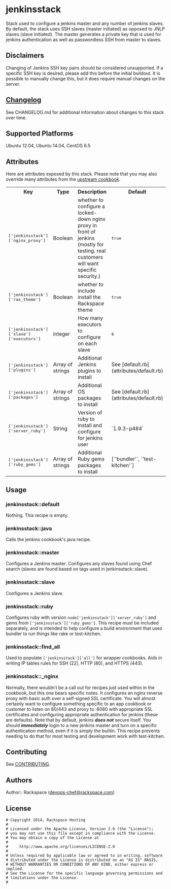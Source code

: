 # jenkinsstack

Stack used to configure a jenkins master and any number of jenkins slaves. By default, the stack uses SSH slaves (master initiated) as opposed to JNLP slaves (slave initiated). The master generates a private key that is used for jenkins authentication as well as passwordless SSH from master to slaves.

## Disclaimers

Changing of Jenkins SSH key pairs should be considered unsupported.  If a specific SSH key is desired, please add this before the initial buildout.  It is possible to manually change this, but it does require manual changes on the server.

## [Changelog](CHANGELOG.md)

See CHANGELOG.md for additional information about changes to this stack over time.

## Supported Platforms

Ubuntu 12.04, Ubuntu 14.04, CentOS 6.5

## Attributes

Here are attributes exposed by this stack. Please note that you may also override many attributes from the [upstream cookbook](https://github.com/opscode-cookbooks/jenkins).

<table>
  <tr>
    <th>Key</th>
    <th>Type</th>
    <th>Description</th>
    <th>Default</th>
  </tr>
  <tr>
    <td><tt>['jenkinsstack']['nginx_proxy']</tt></td>
    <td>Boolean</td>
    <td>whether to configure a locked-down nginx proxy in front of jenkins (mostly for testing. real customers will want specific security.)</td>
    <td><tt>true</tt></td>
  </tr>  
  <tr>
    <td><tt>['jenkinsstack']['rax_theme']</tt></td>
    <td>Boolean</td>
    <td>whether to include install the Rackspace theme</td>
    <td><tt>true</tt></td>
  </tr>
  <tr>
    <td><tt>['jenkinsstack']['slave']['executors']</tt></td>
    <td>integer</td>
    <td>How many executors to configure on each slave</td>
    <td><tt>6</tt></td>
  </tr>
  <tr>
    <td><tt>['jenkinsstack']['plugins']</tt></td>
    <td>Array of strings</td>
    <td>Additional Jenkins plugins to install</td>
    <td>See [default.rb](attributes/default.rb)</td>
  </tr>
  <tr>
    <td><tt>['jenkinsstack']['packages']</tt></td>
    <td>Array of strings</td>
    <td>Additional OS packages to install</td>
    <td>See [default.rb](attributes/default.rb)</td>
  </tr>
  <tr>
    <td><tt>['jenkinsstack']['server_ruby']</tt></td>
    <td>String</td>
    <td>Version of ruby to install and configure for jenkins user</td>
    <td>`1.9.3-p484`</td>
  </tr>
  <tr>
    <td><tt>['jenkinsstack']['ruby_gems']</tt></td>
    <td>Array of strings</td>
    <td>Additional Ruby gems packages to install</td>
    <td>[`'bundler'`, `'test-kitchen'`]</td>
  </tr>
</table>

## Usage

### jenkinsstack::default

Nothing. This recipe is empty.

### jenkinsstack::java

Calls the jenkins cookbook's java recipe.

### jenkinsstack::master

Configures a Jenkins master. Configures any slaves found using Chef search (slaves are found based on tags used in jenkinsstack::slave).

### jenkinsstack::slave

Configures a Jenkins slave.

### jenkinsstack::ruby

Configures ruby with version `node['jenkinsstack']['server_ruby']` and gems from `['jenkinsstack']['ruby_gems']`. This recipe must be included separately, and is intended to help configure a build environment that uses bundler to run things like rake or test-kitchen.

### jenkinsstack::find_all

Used to populate `['jenkinsstack']['all']` for wrapper cookbooks. Aids in writing IP tables rules for SSH (22), HTTP (80), and HTTPS (443).

### jenkinsstack::_nginx

Normally, there wouldn't be a call out for recipes just used within in the cookbook, but this one bears specific notes. It configures an nginx reverse proxy with basic auth over a self-signed SSL certificate. You will almost certainly want to configure something specific to an app cookbook or customer to listen on 80/443 and proxy to :8080 with appropriate SSL certificates and configuring appropriate authentication for jenkins (these are defaults). Note that by default, jenkins ***does not*** secure itself. You should ***immediately*** login to a new jenkins master and turn on a specific authentication method, even if it is simply the builtin. This recipe prevents needing to do that for most testing and development work with test-kitchen.

## Contributing

See [CONTRIBUTING](https://github.com/AutomationSupport/jenkinsstack/blob/master/CONTRIBUTING.md).

## Authors

Author:: Rackspace (devops-chef@rackspace.com)

## License
```
# Copyright 2014, Rackspace Hosting
#
# Licensed under the Apache License, Version 2.0 (the "License");
# you may not use this file except in compliance with the License.
# You may obtain a copy of the License at
#
#     http://www.apache.org/licenses/LICENSE-2.0
#
# Unless required by applicable law or agreed to in writing, software
# distributed under the License is distributed on an "AS IS" BASIS,
# WITHOUT WARRANTIES OR CONDITIONS OF ANY KIND, either express or implied.
# See the License for the specific language governing permissions and
# limitations under the License.
#
```
